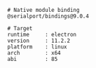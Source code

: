     # Native module binding
    @serialport/bindings@9.0.4

    # Target
    runtime     : electron
    version     : 11.2.2
    platform    : linux
    arch        : x64
    abi         : 85
